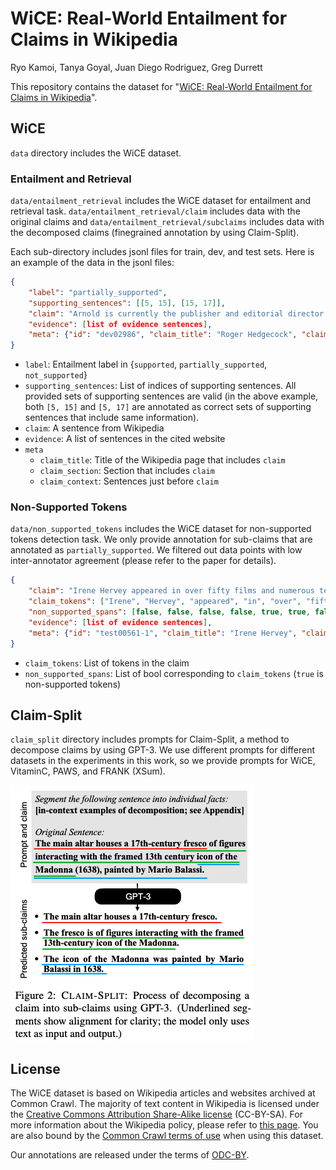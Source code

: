 # WiCE: Real-World Entailment for Claims in Wikipedia

Ryo Kamoi, Tanya Goyal, Juan Diego Rodriguez, Greg Durrett

This repository contains the dataset for "[WiCE: Real-World Entailment for Claims in Wikipedia](https://arxiv.org/pdf/2303.01432.pdf)".

## WiCE

`data` directory includes the WiCE dataset.

### Entailment and Retrieval

`data/entailment_retrieval` includes the WiCE dataset for entailment and retrieval task. `data/entailment_retrieval/claim` includes data with the original claims and `data/entailment_retrieval/subclaims` includes data with the decomposed claims (finegrained annotation by using Claim-Split).

Each sub-directory includes jsonl files for train, dev, and test sets. Here is an example of the data in the jsonl files:

```json
{
    "label": "partially_supported",
    "supporting_sentences": [[5, 15], [15, 17]],
    "claim": "Arnold is currently the publisher and editorial director of Media Play News, one of five Hollywood trades and the only one dedicated to the home entertainment sector.",
    "evidence": [list of evidence sentences],
    "meta": {"id": "dev02986", "claim_title": "Roger Hedgecock", "claim_section": "Other endeavors.", "claim_context": [paragraph]}
}
```

* `label`: Entailment label in {`supported`, `partially_supported`, `not_supported`}
* `supporting_sentences`: List of indices of supporting sentences. All provided sets of supporting sentences are valid (in the above example, both `[5, 15]` and `[5, 17]` are annotated as correct sets of supporting sentences that include same information).
* `claim`: A sentence from Wikipedia
* `evidence`: A list of sentences in the cited website
* `meta`
  * `claim_title`: Title of the Wikipedia page that includes `claim`
  * `claim_section`: Section that includes `claim`
  * `claim_context`: Sentences just before `claim`

### Non-Supported Tokens

`data/non_supported_tokens` includes the WiCE dataset for non-supported tokens detection task. We only provide annotation for sub-claims that are annotated as `partially_supported`. We filtered out data points with low inter-annotator agreement (please refer to the paper for details).

```json
{
    "claim": "Irene Hervey appeared in over fifty films and numerous television series.",
    "claim_tokens": ["Irene", "Hervey", "appeared", "in", "over", "fifty", "films", "and", "numerous", "television", "series", "."],
    "non_supported_spans": [false, false, false, false, true, true, false, false, false, false, false, false],
    "evidence": [list of evidence sentences],
    "meta": {"id": "test00561-1", "claim_title": "Irene Hervey", "claim_section": "Abstract.", "claim_context": " Irene Hervey was an American film, stage, and television actress."}
}
```

* `claim_tokens`: List of tokens in the claim
* `non_supported_spans`: List of bool corresponding to `claim_tokens` (`true` is non-supported tokens)

## Claim-Split

`claim_split` directory includes prompts for Claim-Split, a method to decompose claims by using GPT-3. We use different prompts for different datasets in the experiments in this work, so we provide prompts for WiCE, VitaminC, PAWS, and FRANK (XSum).

![](figures/claim_split.png)

## License

The WiCE dataset is based on Wikipedia articles and websites archived at Common Crawl. The majority of text content in Wikipedia is licensed under the [Creative Commons Attribution Share-Alike license](https://en.wikipedia.org/wiki/Wikipedia:Text_of_the_Creative_Commons_Attribution-ShareAlike_4.0_International_License) (CC-BY-SA). For more information about the Wikipedia policy, please refer to [this page](https://en.wikipedia.org/wiki/Wikipedia:Reusing_Wikipedia_content). You are also bound by the [Common Crawl terms of use](https://commoncrawl.org/terms-of-use) when using this dataset.

Our annotations are released under the terms of [ODC-BY](https://opendatacommons.org/licenses/by/1-0/).
